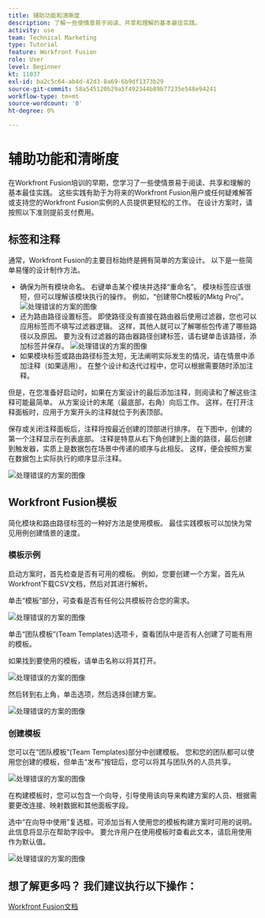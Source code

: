 ```yaml
---
title: 辅助功能和清晰度
description: 了解一些使情景易于阅读、共享和理解的基本最佳实践。
activity: use
team: Technical Marketing
type: Tutorial
feature: Workfront Fusion
role: User
level: Beginner
kt: 11037
exl-id: ba2c5c64-ab4d-42d3-8a69-6b9df1373b29
source-git-commit: 58a545120b29a5f492344b89b77235e548e94241
workflow-type: tm+mt
source-wordcount: '0'
ht-degree: 0%

---
```


# 辅助功能和清晰度

在Workfront Fusion培训的早期，您学习了一些使情景易于阅读、共享和理解的基本最佳实践。 这些实践有助于为将来的Workfront Fusion用户或任何疑难解答或支持您的Workfront Fusion实例的人员提供更轻松的工作。 在设计方案时，请按照以下准则提前支付费用。

## 标签和注释

通常，Workfront Fusion的主要目标始终是拥有简单的方案设计。 以下是一些简单易懂的设计制作方法。

* 确保为所有模块命名。 右键单击某个模块并选择“重命名”。 模块标签应该很短，但可以理解该模块执行的操作。 例如，“创建带Ch模板的Mktg Proj”。
   ![处理错误的方案的图像](assets/design-optimization-and-testing-1.png)
* 还为路由路径设置标签。 即使路径没有直接在路由器后使用过滤器，您也可以应用标签而不填写过滤器逻辑。 这样，其他人就可以了解哪些包传递了哪些路径以及原因。 要为没有过滤器的路由器路径创建标签，请右键单击该路径，添加标签并保存。
   ![处理错误的方案的图像](assets/design-optimization-and-testing-2.png)
* 如果模块标签或路由路径标签太短，无法阐明实际发生的情况，请在情景中添加注释（如果适用）。 在整个设计和迭代过程中，您可以根据需要随时添加注释。

但是，在您准备好启动时，如果在方案设计的最后添加注释，则阅读和了解这些注释可能最简单。 从方案设计的末尾（最底部，右角）向后工作。 这样，在打开注释面板时，应用于方案开头的注释就位于列表顶部。

保存或关闭注释面板后，注释将按最近创建的顶部进行排序。 在下图中，创建的第一个注释显示在列表底部。 注释是特意从右下角创建到上面的路径，最后创建到触发器，实质上是数据包在场景中传递的顺序与此相反。 这样，便会按照方案在数据包上实际执行的顺序显示注释。

![处理错误的方案的图像](assets/design-optimization-and-testing-3.png)

## Workfront Fusion模板

简化模块和路由路径标签的一种好方法是使用模板。 最佳实践模板可以加快为常见用例创建情景的速度。

### 模板示例

启动方案时，首先检查是否有可用的模板。 例如，您要创建一个方案，首先从Workfront下载CSV文档，然后对其进行解析。

单击“模板”部分，可查看是否有任何公共模板符合您的需求。

![处理错误的方案的图像](assets/design-optimization-and-testing-4.png)

单击“团队模板”(Team Templates)选项卡，查看团队中是否有人创建了可能有用的模板。

如果找到要使用的模板，请单击名称以将其打开。

![处理错误的方案的图像](assets/design-optimization-and-testing-5.png)

然后转到右上角，单击选项，然后选择创建方案。

![处理错误的方案的图像](assets/design-optimization-and-testing-6.png)

### 创建模板

您可以在“团队模板”(Team Templates)部分中创建模板。 您和您的团队都可以使用您创建的模板，但单击“发布”按钮后，您可以将其与团队外的人员共享。

![处理错误的方案的图像](assets/design-optimization-and-testing-7.png)

在构建模板时，您可以包含一个向导，引导使用该向导来构建方案的人员、根据需要更改连接、映射数据和其他面板字段。

选中“在向导中使用”复选框，可添加当有人使用您的模板构建方案时可用的说明。 此信息将显示在帮助字段中。 要允许用户在使用模板时查看此文本，请启用使用作为默认值。

![处理错误的方案的图像](assets/design-optimization-and-testing-8.png)

## 想了解更多吗？ 我们建议执行以下操作：

[Workfront Fusion文档](https://experienceleague.adobe.com/docs/workfront/using/adobe-workfront-fusion/workfront-fusion-2.html?lang=en)
